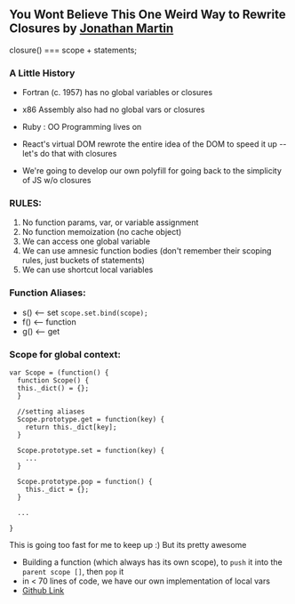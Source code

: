 You Wont Believe This One Weird Way to Rewrite Closures by [Jonathan Martin](https://twitter.com/nybblr)
---

closure() === scope + statements;


### A Little History

- Fortran (c. 1957) has no global variables or closures
- x86 Assembly also had no global vars or closures
- Ruby : OO Programming lives on
- React's virtual DOM rewrote the entire idea of the DOM to speed it up -- let's do that with closures

- We're going to develop our own polyfill for going back to the simplicity of JS w/o closures

### RULES:

1. No function params, var, or variable assignment
2. No function memoization (no cache object)
3. We can access one global variable
4. We can use amnesic function bodies (don't remember their scoping rules, just buckets of statements)
5. We can use shortcut local variables


### Function Aliases:

- s() <-- set `scope.set.bind(scope);`
- f() <-- function
- g() <-- get

### Scope for global context:

```
var Scope = (function() {
  function Scope() {
  this._dict() = {};
  }

  //setting aliases
  Scope.prototype.get = function(key) {
    return this._dict[key];
  }

  Scope.prototype.set = function(key) {
    ...
  }

  Scope.prototype.pop = function() {
    this._dict = {};
  }

  ...

}
```

This is going too fast for me to keep up :) But its pretty awesome

- Building a function (which always has its own scope), to `push` it into the `parent scope []`, then `pop` it
- in < 70 lines of code, we have our own implementation of local vars
- [Github Link](https://github.com/nybblr/closures)